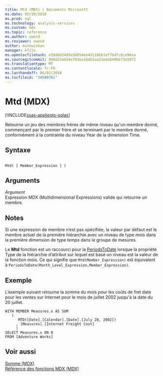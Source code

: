 ```yaml
---
title: Mtd (MDX) | Documents Microsoft
ms.date: 05/30/2018
ms.prod: sql
ms.technology: analysis-services
ms.custom: mdx
ms.topic: reference
ms.author: owend
ms.reviewer: owend
author: minewiskan
manager: kfile
ms.openlocfilehash: e38d8d3485e50054ee4d1106b1ef7bdfc8ce96ea
ms.sourcegitcommit: 808d23a654ef03ea16db1aa23edab496b73e5072
ms.translationtype: MT
ms.contentlocale: fr-FR
ms.lasthandoff: 06/02/2018
ms.locfileid: "34580761"
---
```

# <a name="mtd-mdx"></a>Mtd (MDX)
[!INCLUDE[ssas-appliesto-sqlas](../includes/ssas-appliesto-sqlas.md)]

  Retourne un jeu des membres frères de même niveau qu'un membre donné, commençant par le premier frère et se terminant par le membre donné, conformément à la contrainte du niveau Year de la dimension Time.  
  
## <a name="syntax"></a>Syntaxe  
  
```  
  
Mtd( [ Member_Expression ] )  
```  
  
## <a name="arguments"></a>Arguments  
 *Argument*  
 Expression MDX (Multidimensional Expressions) valide qui retourne un membre.  
  
## <a name="remarks"></a>Notes  
 Si une expression de membre n’est pas spécifiée, la valeur par défaut est le membre actuel de la première hiérarchie avec un niveau de type *mois* dans la première dimension de type *temps* dans le groupe de mesures.  
  
 Le **Mtd** fonction est un raccourci pour la [PeriodsToDate](../mdx/periodstodate-mdx.md) lorsque la propriété Type de la hiérarchie d’attribut sur lequel est basé un niveau est la valeur de la fonction *mois*. Ce qui signifie que `Mtd(Member_Expression)` est équivalent à `PeriodsToDate(Month_Level_Expression,Member_Expression)`.  
  
## <a name="example"></a>Exemple  
 L’exemple suivant retourne la somme du mois pour les coûts de fret date pour les ventes sur Internet pour le mois de juillet 2002 jusqu'à la date du 20 juillet.  
  
```  
WITH MEMBER Measures.x AS SUM   
   (  
      MTD([Date].[Calendar].[Date].[July 20, 2002])  
     , [Measures].[Internet Freight Cost]  
     )  
SELECT Measures.x ON 0  
FROM [Adventure Works]  
```  
  
## <a name="see-also"></a>Voir aussi  
 [Somme &#40;MDX&#41;](../mdx/sum-mdx.md)   
 [Référence des fonctions MDX &#40;MDX&#41;](../mdx/mdx-function-reference-mdx.md)  
  
  
